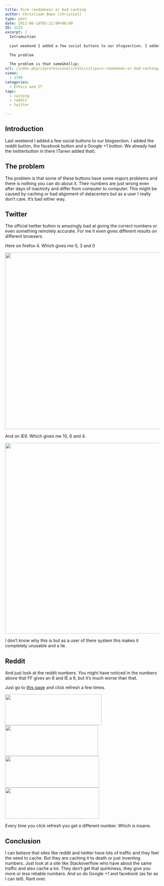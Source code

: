 ```yaml
---
title: Pure randomness or bad caching
author: Christiaan Baes (chrissie1)
type: post
date: 2011-06-18T05:22:00+00:00
ID: 1225
excerpt: |
  Introduction
  
  Last weekend I added a few social buttons to our blogsection. I added the reddit button, the facebook button and a google +1 button. We already had the twitterbutton in there (Tarwn added that).
  
  The problem
  
  The problem is that some&hellip;
url: /index.php/itprofessionals/ethicsit/pure-randomnes-or-bad-caching/
views:
  - 1799
categories:
  - Ethics and IT
tags:
  - caching
  - reddit
  - twitter

---
```

## Introduction

Last weekend I added a few social buttons to our blogsection. I added the reddit button, the facebook button and a Google +1 button. We already had the twitterbutton in there (Tarwn added that).

## The problem

The problem is that some of these buttons have some majors problems and there is nothing you can do about it. Their numbers are just wrong even after days of inactivity and differ from computer to computer. This might be caused by caching or bad alignment of datacenters but as a user I really don&#8217;t care. It&#8217;s bad either way.

## Twitter

The official twitter button is amazingly bad at giving the correct numbers or even something remotely accurate. For me it even gives different results on different browsers. 

Here on firefox 4. Which gives me 0, 3 and 0

<div class="image_block">
  <a href="/wp-content/uploads/users/chrissie1/buttons/twitterbutton1.png?mtime=1308380894"><img alt="" src="/wp-content/uploads/users/chrissie1/buttons/twitterbutton1.png?mtime=1308380894" width="1252" height="579" /></a>
</div>

And on IE9. Which gives me 10, 6 and 4.

<div class="image_block">
  <a href="/wp-content/uploads/users/chrissie1/buttons/twitterbutton2.png?mtime=1308380903"><img alt="" src="/wp-content/uploads/users/chrissie1/buttons/twitterbutton2.png?mtime=1308380903" width="1252" height="625" /></a>
</div>

I don&#8217;t know why this is but as a user of there system this makes it completely unusable and a lie.

## Reddit

And just look at the reddit numbers. You might have noticed in the numbers above that FF gives an 8 and IE a 9, but it&#8217;s much worse than that.

Just go to [this page][1] and click refresh a few times. 

<div class="image_block">
  <a href="/wp-content/uploads/users/chrissie1/buttons/reddit1.png?mtime=1308381323"><img alt="" src="/wp-content/uploads/users/chrissie1/buttons/reddit1.png?mtime=1308381323" width="316" height="101" /></a>
</div>

<div class="image_block">
  <a href="/wp-content/uploads/users/chrissie1/buttons/reddit2.png?mtime=1308381333"><img alt="" src="/wp-content/uploads/users/chrissie1/buttons/reddit2.png?mtime=1308381333" width="304" height="101" /></a>
</div>

<div class="image_block">
  <a href="/wp-content/uploads/users/chrissie1/buttons/reddit3.png?mtime=1308381341"><img alt="" src="/wp-content/uploads/users/chrissie1/buttons/reddit3.png?mtime=1308381341" width="308" height="104" /></a>
</div>

<div class="image_block">
  <a href="/wp-content/uploads/users/chrissie1/buttons/reddit4.png?mtime=1308381350"><img alt="" src="/wp-content/uploads/users/chrissie1/buttons/reddit4.png?mtime=1308381350" width="308" height="102" /></a>
</div>

Every time you click refresh you get a different number. Which is insane. 

## Conclusion

I can believe that sites like reddit and twitter have lots of traffic and they feel the need to cache. But they are caching it to death or just inventing numbers. Just look at a site like Stackoverflow who have about the same traffic and also cache a lot. They don&#8217;t get that quirkiness, they give you more or less reliable numbers. And so do Google +1 and facebook (as far as I can tell). Rant over.

 [1]: http://www.reddit.com/r/node/comments/hz4xm/nodejs_using_mustachejs_for_templating/